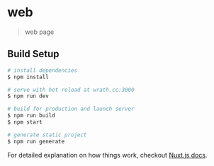 # web

> web page

## Build Setup

``` bash
# install dependencies
$ npm install

# serve with hot reload at wrath.cc:3000
$ npm run dev

# build for production and launch server
$ npm run build
$ npm start

# generate static project
$ npm run generate
```

For detailed explanation on how things work, checkout [Nuxt.js docs](https://nuxtjs.org).
